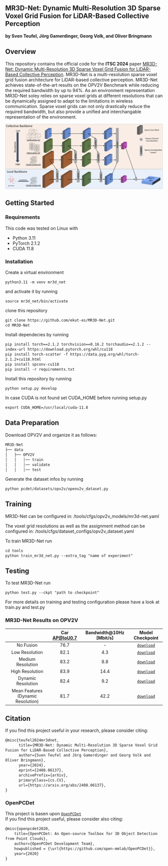 ## MR3D-Net: Dynamic Multi-Resolution 3D Sparse Voxel Grid Fusion for LiDAR-Based Collective Perception

**by Sven Teufel, Jörg Gamerdinger, Georg Volk, and Oliver Bringmann**

## Overview
This repository contains the official code for the **ITSC 2024** paper [MR3D-Net: Dynamic Multi-Resolution 3D Sparse Voxel Grid Fusion for LiDAR-Based Collective Perception](https://arxiv.org/abs/2408.06137v1).
MR3D-Net is a multi-resolution sparse voxel grid fusion architecture for LiDAR-based collective perception. MR3D-Net achieves state-of-the-art results on the OPV2V Benchmark while reducing the required bandwidth by up to 94%. 
As an environment representation MR3D-Net soley relies on sparse voxel grids at different resolutions that can be dynamically assigned to adapt to the limitations in wireless communication.
Sparse voxel grids can not only drastically reduce the required bandwidth, but also provide a unified and interchangable representation of the environment.

![MR3D-Net Architecture](docs/mr3d-net.png)

## Getting Started

### Requirements

This code was tested on Linux with
* Python 3.11
* PyTorch 2.1.2
* CUDA 11.8

### Installation

Create a virtual environment 
```shell
python3.11 -m venv mr3d_net
```
and activate it by running
```shell
source mr3d_net/bin/activate
```

clone this repository 
```shell
git clone https://github.com/ekut-es/MR3D-Net.git
cd MR3D-Net
```

Install dependecies by running
```shell
pip install torch==2.1.2 torchvision==0.16.2 torchaudio==2.1.2 --index-url https://download.pytorch.org/whl/cu118
pip install torch-scatter -f https://data.pyg.org/whl/torch-2.1.2+cu118.html
pip install spconv-cu118
pip install -r requirements.txt
```


Install this repository by running 
```shell
python setup.py develop
```

In case CUDA is not found set CUDA_HOME before running setup.py
```shell
export CUDA_HOME=/usr/local/cuda-11.8
```

## Data Preparation
Download OPV2V and organize it as follows:
```
MR3D-Net
├── data
│   ├── OPV2V
│   │   │── train
│   │   │── validate
│   │   │── test
```

Generate the dataset infos by running
```shell
python pcdet/datasets/opv2v/openv2v_dataset.py
```

## Training

MR3D-Net can be configured in: /tools/cfgs/opv2v_models/mr3d-net.yaml

The voxel grid resolutions as well as the assignment method can be configured in: /tools/cfgs/dataset_configs/opv2v_dataset.yaml

To train MR3D-Net run
```shell
cd tools
python train_mr3d_net.py --extra_tag "name of experiment"
```

## Testing

To test MR3D-Net run 
```shell
python test.py --ckpt "path to checkpoint"
```
For more details on training and testing configuration please have a look at train.py and test.py


### MR3D-Net Results on OPV2V

|                                    | Car AP@IoU0.7 | Bandwidth@10Hz [Mbit/s] | Model Checkpoint                                                              |
| :--------------------------------: | :-----------: | :---------------------: | :---------------------------------------------------------------------------: |
| No Fusion                          | 76.7          | -                       | [`download`](https://es-cloud.cs.uni-tuebingen.de/f/9ea529e129ad48de8f5d/)    |
| Low Resolution                     | 82.1          | 4.3                     | [`download`](https://es-cloud.cs.uni-tuebingen.de/f/24badeb37fe34276b5e3/)    |
| Medium Resolution                  | 83.2          | 8.8                     | [`download`](https://es-cloud.cs.uni-tuebingen.de/f/46a3b9305db94983960a/)    |
| High Resolution                    | 83.9          | 14.4                    | [`download`](https://es-cloud.cs.uni-tuebingen.de/f/ccc8cb6a24f442df9c05/)    |
| Dynamic Resolution                 | 82.4          | 9.2                     | [`download`](https://es-cloud.cs.uni-tuebingen.de/f/c31c56a649a7476f87af/)    |
| Mean Features (Dynamic Resolution) | 81.7          | 42.2                    | [`download`](https://es-cloud.cs.uni-tuebingen.de/f/6bc916642f10494da3ef/)    |

## Citation
If you find this project useful in your research, please consider citing:
```
@misc{teufel2024mr3dnet,
      title={MR3D-Net: Dynamic Multi-Resolution 3D Sparse Voxel Grid Fusion for LiDAR-Based Collective Perception}, 
      author={Sven Teufel and Jörg Gamerdinger and Georg Volk and Oliver Bringmann},
      year={2024},
      eprint={2408.06137},
      archivePrefix={arXiv},
      primaryClass={cs.CV},
      url={https://arxiv.org/abs/2408.06137}, 
}
```

### OpenPCDet

This project is basen upon [`OpenPCDet`](https://github.com/open-mmlab/OpenPCDet)  
If you find this project useful, please consider also citing:
```
@misc{openpcdet2020,
    title={OpenPCDet: An Open-source Toolbox for 3D Object Detection from Point Clouds},
    author={OpenPCDet Development Team},
    howpublished = {\url{https://github.com/open-mmlab/OpenPCDet}},
    year={2020}
}
```



